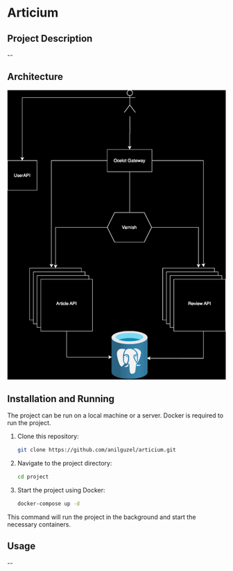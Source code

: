 
# Articium

## Project Description
--

## Architecture

![Architecture](https://github.com/anilguzel/articium/blob/main/articium-infra.drawio.svg)

## Installation and Running

The project can be run on a local machine or a server. Docker is required to run the project.

1. Clone this repository:
    ```bash
    git clone https://github.com/anilguzel/articium.git
    ```

2. Navigate to the project directory:
    ```bash
    cd project
    ```

3. Start the project using Docker:
    ```bash
    docker-compose up -d
    ```

This command will run the project in the background and start the necessary containers.

## Usage

--



